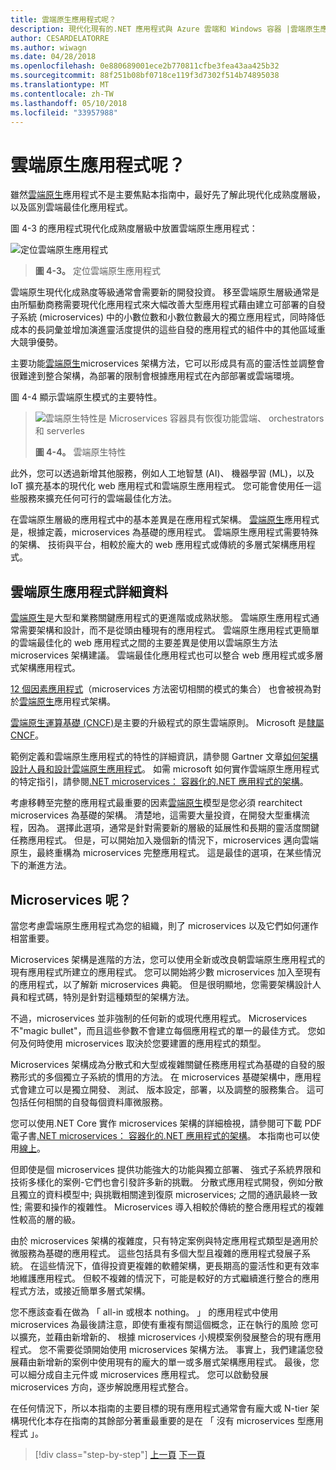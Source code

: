 ```yaml
---
title: 雲端原生應用程式呢？
description: 現代化現有的.NET 應用程式與 Azure 雲端和 Windows 容器 |雲端原生應用程式呢？
author: CESARDELATORRE
ms.author: wiwagn
ms.date: 04/28/2018
ms.openlocfilehash: 0e880689001ece2b770811cfbe3fea43aa425b32
ms.sourcegitcommit: 88f251b08bf0718ce119f3d7302f514b74895038
ms.translationtype: MT
ms.contentlocale: zh-TW
ms.lasthandoff: 05/10/2018
ms.locfileid: "33957988"
---
```

# <a name="what-about-cloud-native-applications"></a>雲端原生應用程式呢？

雖然[雲端原生](https://www.gartner.com/doc/3738117/comparing-leading-cloudnative-application-platforms)應用程式不是主要焦點本指南中，最好先了解此現代化成熟度層級，以及區別雲端最佳化應用程式。

圖 4-3 的應用程式現代化成熟度層級中放置雲端原生應用程式：

![定位雲端原生應用程式](./media/image3.png)

> **圖 4-3。** 定位雲端原生應用程式

雲端原生現代化成熟度等級通常會需要新的開發投資。 移至雲端原生層級通常是由所驅動商務需要現代化應用程式來大幅改善大型應用程式藉由建立可部署的自發子系統 (microservices) 中的小數位數和小數位數最大的獨立應用程式，同時降低成本的長詞彙並增加演進靈活度提供的這些自發的應用程式的組件中的其他區域重大競爭優勢。 

主要功能[雲端原生](https://www.gartner.com/doc/3181919/architect-design-cloudnative-applications)microservices 架構方法，它可以形成具有高的靈活性並調整會很難達到整合架構，為部署的限制會根據應用程式在內部部署或雲端環境。

圖 4-4 顯示雲端原生模式的主要特性。  

> ![雲端原生特性是 Microservices 容器具有恢復功能雲端、 orchestrators 和 serverles](./media/image4.png)
>
> **圖 4-4。** 雲端原生特性

此外，您可以透過新增其他服務，例如人工地智慧 (AI)、 機器學習 (ML)，以及 IoT 擴充基本的現代化 web 應用程式和雲端原生應用程式。 您可能會使用任一這些服務來擴充任何可行的雲端最佳化方法。

在雲端原生層級的應用程式中的基本差異是在應用程式架構。 [雲端原生](https://www.gartner.com/doc/3738117/comparing-leading-cloudnative-application-platforms)應用程式是，根據定義，microservices 為基礎的應用程式。 雲端原生應用程式需要特殊的架構、 技術與平台，相較於龐大的 web 應用程式或傳統的多層式架構應用程式。

## <a name="cloud-native-applications-details"></a>雲端原生應用程式詳細資料

[雲端原生](https://www.gartner.com/doc/3181919/architect-design-cloudnative-applications)是大型和業務關鍵應用程式的更進階或成熟狀態。 雲端原生應用程式通常需要架構和設計，而不是從頭由種現有的應用程式。 雲端原生應用程式更簡單的雲端最佳化的 web 應用程式之間的主要差異是使用以雲端原生方法 microservices 架構建議。 雲端最佳化應用程式也可以整合 web 應用程式或多層式架構應用程式。

[12 個因素應用程式](https://12factor.net/)（microservices 方法密切相關的模式的集合） 也會被視為對於[雲端原生](https://www.gartner.com/doc/3738117/comparing-leading-cloudnative-application-platforms)應用程式架構。

[雲端原生運算基礎 (CNCF)](https://www.cncf.io/)是主要的升級程式的原生雲端原則。 Microsoft 是[隸屬 CNCF](https://azure.microsoft.com/blog/announcing-cncf/)。

範例定義和雲端原生應用程式的特性的詳細資訊，請參閱 Gartner 文章[如何架構設計人員和設計雲端原生應用程式](https://www.gartner.com/doc/3181919/architect-design-cloudnative-applications)。 如需 microsoft 如何實作雲端原生應用程式的特定指引，請參閱[.NET microservices： 容器化的.NET 應用程式的架構](https://aka.ms/microservicesebook)。

考慮移轉至完整的應用程式最重要的因素[雲端原生](https://www.gartner.com/doc/3738117/comparing-leading-cloudnative-application-platforms)模型是您必須 rearchitect microservices 為基礎的架構。 清楚地，這需要大量投資，在開發大型重構流程，因為。 選擇此選項，通常是針對需要新的層級的延展性和長期的靈活度關鍵任務應用程式。 但是，可以開始加入幾個新的情況下，microservices 邁向雲端原生，最終重構為 microservices 完整應用程式。 這是最佳的選項，在某些情況下的漸進方法。

## <a name="what-about-microservices"></a>Microservices 呢？ 

當您考慮雲端原生應用程式為您的組織，則了 microservices 以及它們如何運作相當重要。

Microservices 架構是進階的方法，您可以使用全新或改良朝雲端原生應用程式的現有應用程式所建立的應用程式。 您可以開始將少數 microservices 加入至現有的應用程式，以了解新 microservices 典範。 但是很明顯地，您需要架構設計人員和程式碼，特別是針對這種類型的架構方法。

不過，microservices 並非強制的任何新的或現代應用程式。 Microservices 不"magic bullet"，而且這些參數不會建立每個應用程式的單一的最佳方式。 您如何及何時使用 microservices 取決於您要建置的應用程式的類型。

Microservices 架構成為分散式和大型或複雜關鍵任務應用程式為基礎的自發的服務形式的多個獨立子系統的慣用的方法。 在 microservices 基礎架構中，應用程式會建立可以是獨立開發、 測試、 版本設定，部署，以及調整的服務集合。 這可包括任何相關的自發每個資料庫微服務。

您可以使用.NET Core 實作 microservices 架構的詳細檢視，請參閱可下載 PDF 電子書[.NET microservices： 容器化的.NET 應用程式的架構](https://aka.ms/microservicesebook)。 本指南也可以使用[線上](../../microservices-architecture/index.md)。

但即使是個 microservices 提供功能強大的功能與獨立部署、 強式子系統界限和技術多樣化的案例-它們也會引發許多新的挑戰。 分散式應用程式開發，例如分散且獨立的資料模型中; 與挑戰相關達到復原 microservices; 之間的通訊最終一致性; 需要和操作的複雜性。 Microservices 導入相較於傳統的整合應用程式的複雜性較高的層的級。

由於 microservices 架構的複雜度，只有特定案例與特定應用程式類型是適用於微服務為基礎的應用程式。 這些包括具有多個大型且複雜的應用程式發展子系統。 在這些情況下，值得投資更複雜的軟體架構，更長期高的靈活性和更有效率地維護應用程式。 但較不複雜的情況下，可能是較好的方式繼續進行整合的應用程式方法，或接近簡單多層式架構。

您不應該查看在做為 「 all-in 或根本 nothing。 」 的應用程式中使用 microservices 為最後請注意，即使有重複有關這個概念，正在執行的風險 您可以擴充，並藉由新增新的、 根據 microservices 小規模案例發展整合的現有應用程式。 您不需要從頭開始使用 microservices 架構方法。 事實上，我們建議您發展藉由新增新的案例中使用現有的龐大的單一或多層式架構應用程式。 最後，您可以細分成自主元件或 microservices 應用程式。 您可以啟動發展 microservices 方向，逐步解說應用程式整合。

在任何情況下，所以本指南的主要目標的現有應用程式通常會有龐大或 N-tier 架構現代化本存在指南的其餘部分著重最重要的是在 「 沒有 microservices 型應用程式 」。


>[!div class="step-by-step"]
[上一頁](microsoft-technologies-in-cloud-optimized-applications.md)
[下一頁](deploy-existing-net-apps-as-windows-containers.md)
